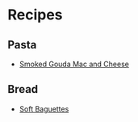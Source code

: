 # Recipes 

## Pasta
- [Smoked Gouda Mac and Cheese](/pasta/SmokedGoudaMacandCheese)

## Bread
- [Soft Baguettes](/bread/SoftBaguettes)
